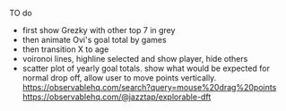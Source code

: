 TO do
- first show Grezky with other top 7 in grey
- then animate Ovi's goal total by games
- then transition X to age
- voironoi lines, highline selected and show player, hide others
- scatter plot of yearly goal totals. show what would be expected for normal drop off, allow user to move points vertically. https://observablehq.com/search?query=mouse%20drag%20points
https://observablehq.com/@jazztap/explorable-dft
